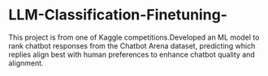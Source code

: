 # LLM-Classification-Finetuning-
This project is from one of Kaggle competitions.Developed an ML model to rank chatbot responses from the Chatbot Arena dataset, predicting which replies align best with human preferences to enhance chatbot quality and alignment.
